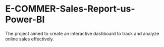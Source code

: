 # E-COMMER-Sales-Report-us-Power-BI
The project aimed to create an interactive dashboard to track and analyze online sales effectively.
